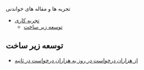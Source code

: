 تجربه ها و مقاله های خواندنی


* [تجربه کاری](#تجربه-کاری)
  * [توسعه زیر ساخت](#توسعه-زیر-ساخت)

## توسعه زیر ساخت
  * [از هزاران درخواست در روز به هزاران درخواست در ثانیه](https://tech.cafebazaar.ir/%D8%A7%D8%B2-%D9%87%D8%B2%D8%A7%D8%B1%D8%A7%D9%86-%D8%AF%D8%B1%D8%AE%D9%88%D8%A7%D8%B3%D8%AA-%D8%AF%D8%B1-%D8%B1%D9%88%D8%B2-%D8%A8%D9%87-%D9%87%D8%B2%D8%A7%D8%B1%D8%A7%D9%86-%D8%AF%D8%B1%D8%AE%D9%88%D8%A7%D8%B3%D8%AA-%D8%AF%D8%B1-%D8%AB%D8%A7%D9%86%DB%8C%D9%87-egnaiq0ixbub)

